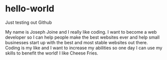 # hello-world
Just testing out Github

My name is Joseph Joine and I really like coding. I want to become a web developer so I can help people make the best websites ever and help small businesses start up with the best and most stable websites out there. Coding is my like and I want to increase my abilities so one day I can use my skills to benefit the world!
I like Cheese Fries.
